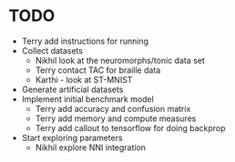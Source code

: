 TODO
=====
- Terry add instructions for running
- Collect datasets
   - Nikhil look at the neuromorphs/tonic data set
   - Terry contact TAC for braille data
   - Karthi - look at ST-MNIST
- Generate artificial datasets
- Implement initial benchmark model
   - Terry add accuracy and confusion matrix
   - Terry add memory and compute measures
   - Terry add callout to tensorflow for doing backprop
- Start exploring parameters
   - Nikhil explore NNI integration

